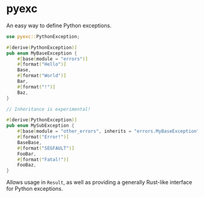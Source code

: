 # pyexc

An easy way to define Python exceptions.

```rust
use pyexc::PythonException;

#[derive(PythonException)]
pub enum MyBaseException {
    #[base(module = "errors")]
    #[format("Hello")]
    Base,
    #[format("World")]
    Bar,
    #[format("!")]
    Baz,
}

// Inheritance is experimental!

#[derive(PythonException)]
pub enum MySubException {
    #[base(module = "other_errors", inherits = "errors.MyBaseException")]
    #[format("Error!")]
    BaseBase,
    #[format("SEGFAULT")]
    FooBar,
    #[format("Fatal!")]
    FooBaz,
}
```

Allows usage in ``Result``, as well as providing a generally Rust-like interface for Python exceptions.

